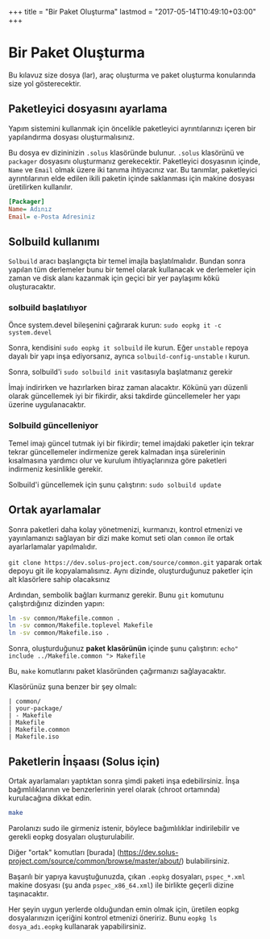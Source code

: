 +++
title = "Bir Paket Oluşturma"
lastmod = "2017-05-14T10:49:10+03:00"
+++
# Bir Paket Oluşturma

Bu kılavuz size dosya (lar), araç oluşturma ve paket oluşturma konularında size yol gösterecektir.

## Paketleyici dosyasını ayarlama

Yapım sistemini kullanmak için öncelikle paketleyici ayrıntılarınızı içeren bir yapılandırma dosyası oluşturmalısınız.

Bu dosya ev dizininizin `.solus` klasöründe bulunur. `.solus` klasörünü ve `packager` dosyasını oluşturmanız gerekecektir. Paketleyici dosyasının içinde, `Name` ve `Email` olmak üzere iki tanıma ihtiyacınız var. Bu tanımlar, paketleyici ayrıntılarının elde edilen ikili paketin içinde saklanması için makine dosyası üretilirken kullanılır.

``` ini
[Packager]
Name= Adınız
Email= e-Posta Adresiniz
```

## Solbuild kullanımı

`Solbuild` aracı başlangıçta bir temel imajla başlatılmalıdır. Bundan sonra yapılan tüm derlemeler bunu bir temel olarak kullanacak ve derlemeler için zaman ve disk alanı kazanmak için geçici bir yer paylaşımı kökü oluşturacaktır.

### solbuild başlatılıyor

Önce system.devel bileşenini çağırarak kurun: `sudo eopkg it -c system.devel`

Sonra, kendisini `sudo eopkg it solbuild` ile kurun. Eğer `unstable` repoya dayalı bir yapı inşa ediyorsanız, ayrıca `solbuild-config-unstable` ı kurun.

Sonra, solbuild'i `sudo solbuild init` vasıtasıyla başlatmanız gerekir

İmajı indirirken ve hazırlarken biraz zaman alacaktır. Kökünü yarı düzenli olarak güncellemek iyi bir fikirdir, aksi takdirde güncellemeler her yapı üzerine uygulanacaktır.

### Solbuild güncelleniyor

Temel imajı güncel tutmak iyi bir fikirdir; temel imajdaki paketler için tekrar tekrar güncellemeler indirmenize gerek kalmadan inşa sürelerinin kısalmasına yardımcı olur ve kurulum ihtiyaçlarınıza göre paketleri indirmeniz kesinlikle gerekir. 

Solbuild'i güncellemek için şunu çalıştırın: `sudo solbuild update`

## Ortak ayarlamalar

Sonra paketleri daha kolay yönetmenizi, kurmanızı, kontrol etmenizi ve yayınlamanızı sağlayan bir dizi make komut seti olan `common` ile ortak ayarlarlamalar yapılmalıdır.

`git clone https://dev.solus-project.com/source/common.git` yaparak ortak depoyu git ile kopyalamalısınız. Aynı dizinde, oluşturduğunuz paketler için alt klasörlere sahip olacaksınız

Ardından, sembolik bağları kurmanız gerekir. Bunu `git` komutunu çalıştırdığınız dizinden yapın:

``` bash
ln -sv common/Makefile.common .
ln -sv common/Makefile.toplevel Makefile
ln -sv common/Makefile.iso .
```
Sonra, oluşturduğunuz **paket** **klasörünün** içinde şunu çalıştırın: `echo" include ../Makefile.common "> Makefile`

Bu, `make` komutlarını paket klasöründen çağırmanızı sağlayacaktır.

Klasörünüz şuna benzer bir şey olmalı:

```
| common/
| your-package/
| - Makefile
| Makefile
| Makefile.common
| Makefile.iso
```

## Paketlerin İnşaası (Solus için)

Ortak ayarlamaları yaptıktan sonra şimdi paketi inşa edebilirsiniz. İnşa bağımlılıklarının ve benzerlerinin yerel olarak (chroot ortamında) kurulacağına dikkat edin.

``` bash
make
```

Parolanızı sudo ile girmeniz istenir, böylece bağımlılıklar indirilebilir ve gerekli eopkg dosyaları oluşturulabilir.

Diğer "ortak" komutları [burada] (https://dev.solus-project.com/source/common/browse/master/about/) bulabilirsiniz.

Başarılı bir yapıya kavuştuğunuzda, çıkan `.eopkg` dosyaları, `pspec_*.xml` makine dosyası (şu anda `pspec_x86_64.xml`) ile birlikte geçerli dizine taşınacaktır.

Her şeyin uygun yerlerde olduğundan emin olmak için, üretilen eopkg dosyalarınızın içeriğini kontrol etmenizi öneririz. Bunu `eopkg ls dosya_adı.eopkg` kullanarak yapabilirsiniz.
